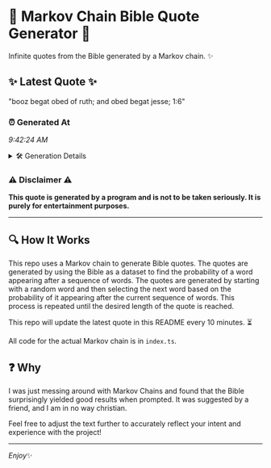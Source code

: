 # 📖 Markov Chain Bible Quote Generator 📖

Infinite quotes from the Bible generated by a Markov chain. ✨

## ✨ Latest Quote ✨
"booz begat obed of ruth; and obed begat jesse; 1:6"

### ⏰ Generated At
*9:42:24 AM*

<details>
    <summary>🛠️ Generation Details</summary>
    <p>
        <strong>🌱 Seed:</strong> booz<br>
        <strong>🔄 Iterations:</strong> 9<br>
        <strong>📜 Context History:</strong><br>[ booz ]: begat<br>[ booz, begat ]: obed<br>[ booz, begat, obed ]: of<br>[ booz, begat, obed, of ]: ruth;<br>[ booz, begat, obed, of, ruth; ]: and<br>[ booz, begat, obed, of, ruth;, and ]: obed<br>[ begat, obed, of, ruth;, and, obed ]: begat<br>[ obed, of, ruth;, and, obed, begat ]: jesse;<br>[ of, ruth;, and, obed, begat, jesse; ]: 1:6<br>
    </p>
</details>

### ⚠️ Disclaimer ⚠️
**This quote is generated by a program and is not to be taken seriously. It is purely for entertainment purposes.**

---

## 🔍 How It Works

This repo uses a Markov chain to generate Bible quotes. The quotes are generated by using the Bible as a dataset to find the probability of a word appearing after a sequence of words. The quotes are generated by starting with a random word and then selecting the next word based on the probability of it appearing after the current sequence of words. This process is repeated until the desired length of the quote is reached.

This repo will update the latest quote in this README every 10 minutes. ⏳

All code for the actual Markov chain is in `index.ts`.

## ❓ Why

I was just messing around with Markov Chains and found that the Bible surprisingly yielded good results when prompted. 
It was suggested by a friend, and I am in no way christian.

Feel free to adjust the text further to accurately reflect your intent and experience with the project!

---

*Enjoy*✨

